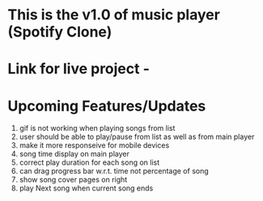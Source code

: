 # This is the v1.0 of music player (Spotify Clone)

# Link for live project -

# Upcoming Features/Updates

1. gif is not working when playing songs from list
2. user should be able to play/pause from list as well as from main player
3. make it more responseive for mobile devices
4. song time display on main player
5. correct play duration for each song on list
6. can drag progress bar w.r.t. time not percentage of song
7. show song cover pages on right
8. play Next song when current song ends
